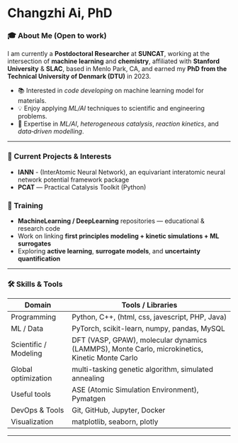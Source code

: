 # Changzhi Ai, PhD

### 🎓 About Me  (Open to work)
I am currently a **Postdoctoral Researcher** at **SUNCAT**, working at the intersection of **machine learning** and **chemistry**, affiliated with **Stanford University** & **SLAC**, based in Menlo Park, CA, and earned my **PhD from the Technical University of Denmark (DTU)** in 2023.

- 📚 Interested in *code developing* on machine learning model for materials.
- 💡 Enjoy applying *ML/AI* techniques to scientific and engineering problems.
- 🔬 Expertise in *ML/AI*, *heterogeneous catalysis*, *reaction kinetics*, and *data‐driven modelling*.    


---

### 🔭 Current Projects & Interests

- **IANN** - (InterAtomic Neural Network), an equivariant interatomic neural network potential framework package
- **PCAT** — Practical Catalysis Toolkit (Python)

### 🧭 Training 
- **MachineLearning / DeepLearning** repositories — educational & research code  
- Work on linking **first principles modeling + kinetic simulations + ML surrogates**  
- Exploring **active learning**, **surrogate models**, and **uncertainty quantification**  

---

### 🛠️ Skills & Tools

| Domain | Tools / Libraries |
|---|---|
| Programming | Python, C++, (html, css, javescript, PHP, Java) |
| ML / Data | PyTorch, scikit-learn, numpy, pandas, MySQL |
| Scientific / Modeling | DFT (VASP, GPAW), molecular dynamics (LAMMPS), Monte Carlo, microkinetics, Kinetic Monte Carlo |
| Global optimization | multi-tasking genetic algorithm, simulated annealing | minima hopping |
| Useful tools | ASE (Atomic Simulation Environment), Pymatgen |
| DevOps & Tools | Git, GitHub, Jupyter, Docker|
| Visualization | matplotlib, seaborn, plotly |

---

<!-- 
You can find me via:
- GitHub: [changzhiai](https://github.com/changzhiai)  
- Email: *changzhi@stanford.edu*  
- LinkedIn / Academic webpage 

---

### 📈 GitHub Stats (Optional)

You can embed GitHub stat cards like:
![GitHub Stats](https://github-readme-stats.vercel.app/api?username=changzhiai&show_icons=true&theme=default)

Thanks for stopping by! I hope you find something interesting here.  
Let’s connect and build something great together 🚀  
-->

